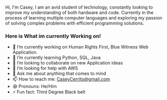 Hi, I'm Casey, I am an avid student of technology, constantly looking to improve my understanding of both 
hardware and code. Currently in the process of learning multiple computer languages and exploring 
my passion of solving complex problems with efficient programming solutions.

### Here is What im currently Working on!

- 🔭 I’m currently working on Human Rights First, Blue Witness Web Application.
- 🌱 I’m currently learning Python, SQL, Java
- 👯 I’m looking to collaborate on new Application ideas
- 🤔 I’m looking for help with AWS 
- 💬 Ask me about anything that comes to mind
- 📫 How to reach me: CaseyCerrito@gmail.com
- 😄 Pronouns: He/Him
- ⚡ Fun fact: Third Degree Black belt

